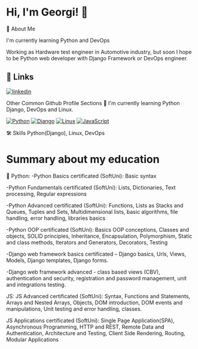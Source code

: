 # Hi, I'm Georgi! 👋

🚀 About Me

I'm currently learning Python and DevOps

Working as Hardware test engineer in Automotive industry, but soon I hope to be Python web developer with Django Framework or DevOps engineer.



## 🔗 Links

[![linkedin](https://img.shields.io/badge/linkedin-0A66C2?style=for-the-badge&logo=linkedin&logoColor=white)](https://www.linkedin.com/in/georgi-popov-101264124/)

Other Common Github Profile Sections
🧠 I'm currently learning Python Django, DevOps and Linux. 

<a href='https://github.com/shivamkapasia0' target="_blank"><img alt='Python' src='https://img.shields.io/badge/Python-100000?style=flat&logo=Python&logoColor=1DF700&labelColor=black&color=black'/></a>
<a href='https://github.com/shivamkapasia0' target="_blank"><img alt='Django' src='https://img.shields.io/badge/Django-100000?style=flat&logo=Django&logoColor=1DF700&labelColor=black&color=black'/></a>
<a href='https://github.com/shivamkapasia0' target="_blank"><img alt='Linux' src='https://img.shields.io/badge/Linux-100000?style=flat&logo=Linux&logoColor=FAFAFA&labelColor=black&color=black'/></a>
<a href='https://github.com/shivamkapasia0' target="_blank"><img alt='JavaScript' src='https://img.shields.io/badge/JavaScript-100000?style=flat&logo=JavaScript&logoColor=FFE30F&labelColor=black&color=black'/></a>
<a href='https://github.com/shivamkapasia0' target="_blank"><img alt='' src='https://img.shields.io/badge/DevOps-100000?style=flat&logo=&logoColor=FFE30F&labelColor=black&color=black'/></a>


🛠 Skills
Python(Django), Linux, DevOps

# Summary about my education

:snake: 
Python:
-Python Basics certificated (SoftUni): Basic syntax 

-Python Fundamentals certificated (SoftUni): Lists, Dictionaries, Text processing, Regular expressions

-Python Advanced certificated (SoftUni): Functions, Lists as Stacks and Queues, Tuples and Sets, Multidimensional lists, basic algorithms, file handling, error handling, libraries basics

-Python OOP certificated (SoftUni): Basics OOP conceptions, Classes and objects, SOLID principles, Inheritance, Encapsulation, Polymorphism, Static and class methods, Iterators and Generators, Decorators, Testing

-Django web framework basics certificated – Django basics, Urls, 
Views, Models, Django templates, Django forms.

-Django web framework advanced - class based views (CBV), authentication and security, registration and password management, unit and integrations testing.

JS:
JS Advanced certificated (SoftUni): Syntax, Functions and Statements, Arrays and Nested Arrays, Objects, DOM introduction, DOM events and manipulations, Unit testing and error handling, classes.

JS Applications certificated (SoftUni): Single Page Application(SPA), Asynchronous Programming, HTTP and REST, Remote Data and Authentication, Architecture and Testing, Client Side Rendering, Routing, Modular Applications
